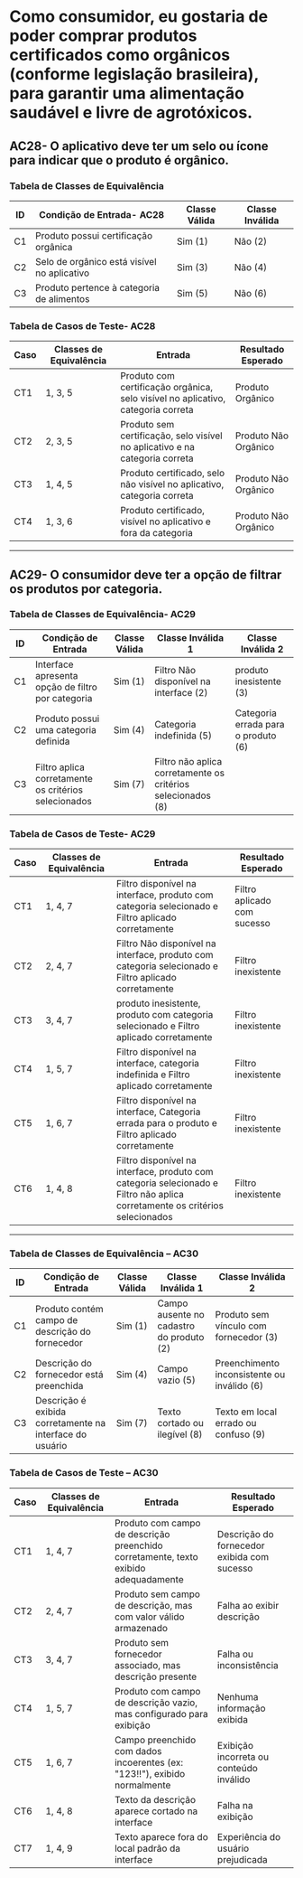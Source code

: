 # Como consumidor, eu gostaria de poder comprar produtos certificados como orgânicos (conforme legislação brasileira), para garantir uma alimentação saudável e livre de agrotóxicos.  
## AC28- O aplicativo deve ter um selo ou ícone para indicar que o produto é orgânico.    
###  Tabela de Classes de Equivalência

| ID  | Condição de Entrada- AC28                         | Classe Válida | Classe Inválida |
|-----|---------------------------------------------|----------------|------------------|
| C1  | Produto possui certificação orgânica        | Sim  (1)          | Não     (2)         |
| C2  | Selo de orgânico está visível no aplicativo | Sim  (3)          | Não     (4)         |
| C3  | Produto pertence à categoria de alimentos   | Sim  (5)         | Não      (6)        |

### Tabela de Casos de Teste- AC28
| Caso | Classes de Equivalência                                   | Entrada                                               | Resultado Esperado |
|------|------------------------------------------------------------|--------------------------------------------------------|--------------------|
| CT1  | 1, 3, 5                                  | Produto com certificação orgânica, selo visível no aplicativo, categoria correta  | Produto Orgânico |
| CT2  | 2, 3, 5                            | Produto sem certificação, selo visível no aplicativo e na categoria correta     |  Produto Não Orgânico   |
| CT3  | 1, 4, 5                              | Produto certificado, selo não visível no aplicativo, categoria correta          |  Produto Não Orgânico |
| CT4  | 1, 3, 6                              | Produto certificado, visível no aplicativo e fora da categoria            |       Produto Não Orgânico |
---
## AC29- O consumidor deve ter a opção de filtrar os produtos por categoria.
###  Tabela de Classes de Equivalência- AC29

| ID  | Condição de Entrada                                 | Classe Válida | Classe Inválida 1 |  Classe Inválida 2 |
|-----|------------------------------------------------------|----------------|------------------|---------------------|
| C1  | Interface apresenta opção de filtro por categoria   | Sim (1)           | Filtro Não disponível na interface  (2)    | produto inesistente (3) |
| C2  | Produto possui uma categoria definida               | Sim (4)         | Categoria indefinida (5) | Categoria errada para o produto (6)   |
| C3  | Filtro aplica corretamente os critérios selecionados | Sim (7)            | Filtro não aplica corretamente os critérios selecionados (8)  |   |

### Tabela de Casos de Teste- AC29 
| Caso | Classes de Equivalência                     | Entrada                                                        | Resultado Esperado |
|------|----------------------------------------------|-----------------------------------------------------------------|--------------------|
| CT1  | 1, 4, 7    | Filtro disponível na interface, produto com categoria selecionado e Filtro aplicado corretamente  | Filtro aplicado com sucesso |
| CT2  | 2, 4, 7    | Filtro Não disponível na interface, produto com categoria selecionado e  Filtro aplicado corretamente  | Filtro inexistente |
| CT3  | 3, 4, 7    | produto inesistente, produto com categoria selecionado e  Filtro aplicado corretamente  | Filtro inexistente  |
| CT4  | 1, 5, 7    | Filtro disponível na interface, categoria indefinida e Filtro aplicado corretamente  | Filtro inexistente  |
| CT5  | 1, 6, 7    | Filtro disponível na interface, Categoria errada para o produto e Filtro aplicado corretamente | Filtro inexistente |
| CT6  | 1, 4, 8    | Filtro disponível na interface, produto com categoria selecionado e  Filtro não aplica corretamente os critérios selecionados       | Filtro inexistente  |
---
### Tabela de Classes de Equivalência – AC30

| ID  | Condição de Entrada                                       | Classe Válida           | Classe Inválida 1                            | Classe Inválida 2                           |
|-----|------------------------------------------------------------|--------------------------|-----------------------------------------------|---------------------------------------------|
| C1  | Produto contém campo de descrição do fornecedor           | Sim (1)                  | Campo ausente no cadastro do produto (2)      | Produto sem vínculo com fornecedor (3)      |
| C2  | Descrição do fornecedor está preenchida                   | Sim (4)                  | Campo vazio (5)                                | Preenchimento inconsistente ou inválido (6) |
| C3  | Descrição é exibida corretamente na interface do usuário  | Sim (7)                  | Texto cortado ou ilegível (8)                 | Texto em local errado ou confuso (9)        |

### Tabela de Casos de Teste – AC30

| Caso | Classes de Equivalência | Entrada                                                                 | Resultado Esperado |
|------|--------------------------|-------------------------------------------------------------------------|--------------------|
| CT1  | 1, 4, 7                 | Produto com campo de descrição preenchido corretamente, texto exibido adequadamente | Descrição do fornecedor exibida com sucesso |
| CT2  | 2, 4, 7                 | Produto sem campo de descrição, mas com valor válido armazenado        | Falha ao exibir descrição                    |
| CT3  | 3, 4, 7                 | Produto sem fornecedor associado, mas descrição presente                | Falha ou inconsistência                      |
| CT4  | 1, 5, 7                 | Produto com campo de descrição vazio, mas configurado para exibição    | Nenhuma informação exibida                  |
| CT5  | 1, 6, 7                 | Campo preenchido com dados incoerentes (ex: "123!!"), exibido normalmente | Exibição incorreta ou conteúdo inválido      |
| CT6  | 1, 4, 8                 | Texto da descrição aparece cortado na interface                         | Falha na exibição                            |
| CT7  | 1, 4, 9                 | Texto aparece fora do local padrão da interface                         | Experiência do usuário prejudicada           |

